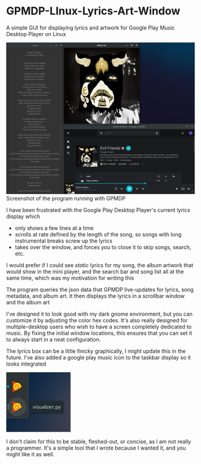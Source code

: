 # GPMDP-LInux-Lyrics-Art-Window
A simple GUI for displaying lyrics and artwork for Google Play Music Desktop Player on Linux


![alt text](https://github.com/nkschlos/GPMDP-LInux-Lyrics-Art-Window/blob/master/screenshot.png?raw=true)
Screenshot of the program running with GPMDP

I have been frustrated with the Google Play Desktop Player's current lyrics display which
  * only shows a few lines at a time
  * scrolls at rate defined by the length of the song, so songs with long instrumental breaks screw up the lyrics
  * takes over the window, and forces you to close it to skip songs, search, etc.
  
I would prefer if I could see *static* lyrics for my song, the album artwork that would show in the mini player, and the search bar and song list all at the same time, which was my motivation for writing this

The program queries the json data that GPMDP live-updates for lyrics, song metadata, and album art. It then displays the lyrics in a scrollbar window and the album art

I've designed it to look good with my dark gnome environment, but you can customize it by adjusting the color hex codes. It's also really designed for multiple-desktop users who wish to have a screen completely dedicated to music. By fixing the initial window locations, this ensures that you can set it to always start in a neat configuration.

The lyrics box can be a little finicky graphically, I might update this in the future.
I've also added a google play music icon to the taskbar display so it looks integrated


![alt text](https://github.com/nkschlos/GPMDP-LInux-Lyrics-Art-Window/blob/master/screenshot2.png?raw=true)




I don't claim for this to be stable, fleshed-out, or concise, as I am not really a programmer.
It's a simple tool that I wrote because I wanted it, and you might like it as well.
